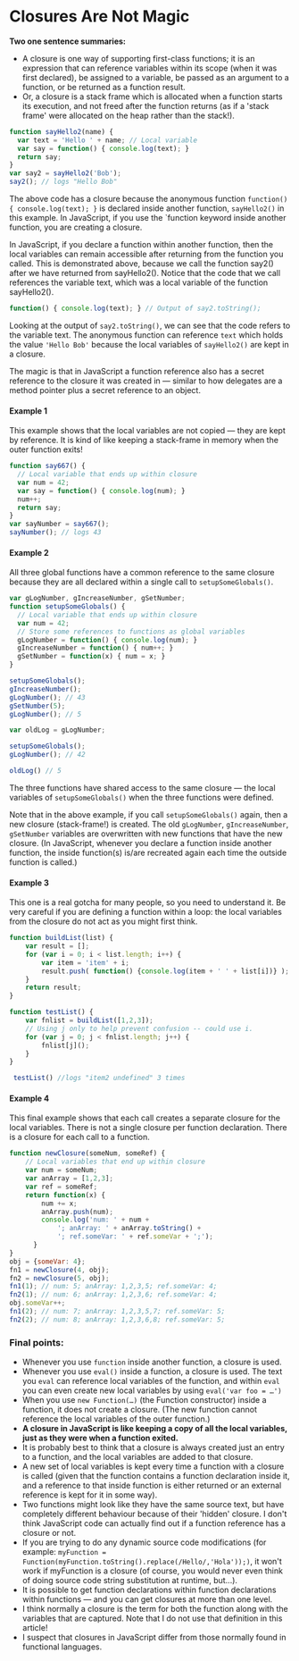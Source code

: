 # Closures Are Not Magic

**Two one sentence summaries:**

* A closure is one way of supporting first-class functions; it is an expression that can reference variables within its scope (when it was first declared), be assigned to a variable, be passed as an argument to a function, or be returned as a function result.
* Or, a closure is a stack frame which is allocated when a function starts its execution, and not freed after the function returns (as if a 'stack frame' were allocated on the heap rather than the stack!).


```js
function sayHello2(name) {
  var text = 'Hello ' + name; // Local variable
  var say = function() { console.log(text); }
  return say;
}
var say2 = sayHello2('Bob');
say2(); // logs "Hello Bob"
```

The above code has a closure because the anonymous function `function() { console.log(text); }` is declared inside another function, `sayHello2()` in this example. In JavaScript, if you use the `function keyword inside another function, you are creating a closure.

In JavaScript, if you declare a function within another function, then the local variables can remain accessible after returning from the function you called. This is demonstrated above, because we call the function say2() after we have returned from sayHello2(). Notice that the code that we call references the variable text, which was a local variable of the function sayHello2().

```js
function() { console.log(text); } // Output of say2.toString();
```

Looking at the output of `say2.toString()`, we can see that the code refers to the variable text. The anonymous function can reference `text` which holds the value `'Hello Bob'` because the local variables of `sayHello2()` are kept in a closure.

The magic is that in JavaScript a function reference also has a secret reference to the closure it was created in — similar to how delegates are a method pointer plus a secret reference to an object.

#### Example 1

This example shows that the local variables are not copied — they are kept by reference. It is kind of like keeping a stack-frame in memory when the outer function exits!

```js
function say667() {
  // Local variable that ends up within closure
  var num = 42;
  var say = function() { console.log(num); }
  num++;
  return say;
}
var sayNumber = say667();
sayNumber(); // logs 43
```

#### Example 2

All three global functions have a common reference to the same closure because they are all declared within a single call to `setupSomeGlobals()`.

```js
var gLogNumber, gIncreaseNumber, gSetNumber;
function setupSomeGlobals() {
  // Local variable that ends up within closure
  var num = 42;
  // Store some references to functions as global variables
  gLogNumber = function() { console.log(num); }
  gIncreaseNumber = function() { num++; }
  gSetNumber = function(x) { num = x; }
}

setupSomeGlobals();
gIncreaseNumber();
gLogNumber(); // 43
gSetNumber(5);
gLogNumber(); // 5

var oldLog = gLogNumber;

setupSomeGlobals();
gLogNumber(); // 42

oldLog() // 5
```

The three functions have shared access to the same closure — the local variables of `setupSomeGlobals()` when the three functions were defined.

Note that in the above example, if you call `setupSomeGlobals()` again, then a new closure (stack-frame!) is created. The old `gLogNumber`, `gIncreaseNumber`, `gSetNumber` variables are overwritten with new functions that have the new closure. (In JavaScript, whenever you declare a function inside another function, the inside function(s) is/are recreated again each time the outside function is called.)

#### Example 3
This one is a real gotcha for many people, so you need to understand it. Be very careful if you are defining a function within a loop: the local variables from the closure do not act as you might first think.

```js
function buildList(list) {
    var result = [];
    for (var i = 0; i < list.length; i++) {
        var item = 'item' + i;
        result.push( function() {console.log(item + ' ' + list[i])} );
    }
    return result;
}

function testList() {
    var fnlist = buildList([1,2,3]);
    // Using j only to help prevent confusion -- could use i.
    for (var j = 0; j < fnlist.length; j++) {
        fnlist[j]();
    }
}

 testList() //logs "item2 undefined" 3 times

```


#### Example 4 

This final example shows that each call creates a separate closure for the local variables. There is not a single closure per function declaration. There is a closure for each call to a function.

```js
function newClosure(someNum, someRef) {
    // Local variables that end up within closure
    var num = someNum;
    var anArray = [1,2,3];
    var ref = someRef;
    return function(x) {
        num += x;
        anArray.push(num);
        console.log('num: ' + num +
            '; anArray: ' + anArray.toString() +
            '; ref.someVar: ' + ref.someVar + ';');
      }
}
obj = {someVar: 4};
fn1 = newClosure(4, obj);
fn2 = newClosure(5, obj);
fn1(1); // num: 5; anArray: 1,2,3,5; ref.someVar: 4;
fn2(1); // num: 6; anArray: 1,2,3,6; ref.someVar: 4;
obj.someVar++;
fn1(2); // num: 7; anArray: 1,2,3,5,7; ref.someVar: 5;
fn2(2); // num: 8; anArray: 1,2,3,6,8; ref.someVar: 5;
```



### Final points:

* Whenever you use `function` inside another function, a closure is used.
* Whenever you use `eval()` inside a function, a closure is used. The text you `eval` can reference local variables of the function, and within `eval` you can even create new local variables by using `eval('var foo = …')`
* When you use `new Function(…)` (the Function constructor) inside a function, it does not create a closure. (The new function cannot reference the local variables of the outer function.)
* **A closure in JavaScript is like keeping a copy of all the local variables, just as they were when a function exited.**
* It is probably best to think that a closure is always created just an entry to a function, and the local variables are added to that closure.
* A new set of local variables is kept every time a function with a closure is called (given that the function contains a function declaration inside it, and a reference to that inside function is either returned or an external reference is kept for it in some way).
* Two functions might look like they have the same source text, but have completely different behaviour because of their 'hidden' closure. I don't think JavaScript code can actually find out if a function reference has a closure or not.
* If you are trying to do any dynamic source code modifications (for example: `myFunction = Function(myFunction.toString().replace(/Hello/,'Hola'));)`, it won't work if myFunction is a closure (of course, you would never even think of doing source code string substitution at runtime, but...).
* It is possible to get function declarations within function declarations within functions — and you can get closures at more than one level.
* I think normally a closure is the term for both the function along with the variables that are captured. Note that I do not use that definition in this article!
* I suspect that closures in JavaScript differ from those normally found in functional languages.













